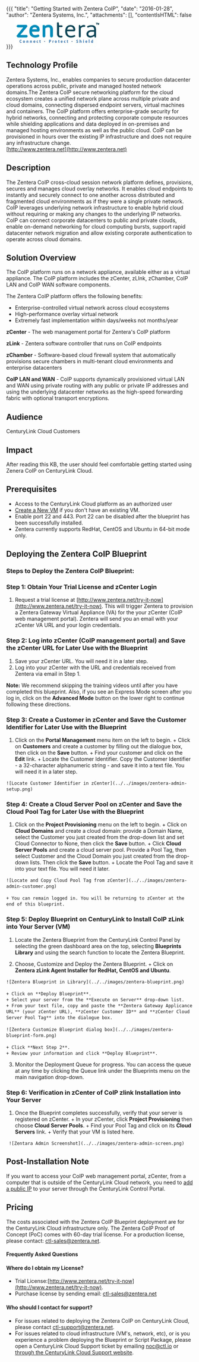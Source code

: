 
{{{
  "title": "Getting Started with Zentera CoIP",
  "date": "2016-01-28",
  "author": "Zentera Systems, Inc.",
  "attachments": [],
  "contentIsHTML": false
}}}
![Zentera Logo](../../images/zentera-logo.jpeg)

## Technology Profile

Zentera Systems, Inc., enables companies to secure production datacenter operations across public, private and managed hosted network domains.The Zentera CoIP secure networking platform for the cloud ecosystem creates a unified network plane across multiple private and cloud domains, connecting dispersed endpoint servers, virtual machines and containers. The CoIP platform offers enterprise-grade security for hybrid networks, connecting and protecting corporate compute resources while shielding applications and data deployed in on-premises and managed hosting environments as well as the public cloud. CoIP can be provisioned in hours over the existing IP infrastructure and does not require any infrastructure change.  
[http://www.zentera.net](http://www.zentera.net)

## Description ##
The Zentera CoIP cross-cloud session network platform defines, provisions, secures and manages cloud overlay networks. It enables cloud endpoints to instantly and securely connect to one another across distributed and fragmented cloud environments as if they were a single private network. CoIP leverages underlying network infrastructure to enable hybrid cloud without requiring or making any changes to the underlying IP networks. CoIP can connect corporate datacenters to public and private clouds, enable on-demand networking for cloud computing bursts, support rapid datacenter network migration and allow existing corporate authentication to operate across cloud domains.

## Solution Overview ##
The CoIP platform runs on a network appliance, available either as a virtual appliance. The CoIP platform includes the zCenter, zLInk, zChamber, CoIP LAN and CoIP WAN software components.

The Zentera CoIP platform offers the following benefits:
+ Enterprise-controlled virtual network across cloud ecosystems
+ High-performance overlay virtual network
+ Extremely fast implementation within days/weeks not months/year

**zCenter** - The web management portal for Zentera's CoIP platform

**zLink** - Zentera software controller that runs on CoIP endpoints

**zChamber** - Software-based cloud firewall system that automatically provisions secure chambers in multi-tenant cloud environments and enterprise datacenters

**CoIP LAN and WAN** - CoIP supports dynamically provisioned virtual LAN and WAN using private routing with any public or private IP addresses and using the underlying datacenter networks as the high-speed forwarding fabric with optional transport encryptions.

## Audience ##
CenturyLink Cloud Customers

## Impact
After reading this KB, the user should feel comfortable getting started using Zenera CoIP on CenturyLink Cloud.

## Prerequisites
+ Access to the CenturyLink Cloud platform as an authorized user
+ [Create a New VM](https://www.ctl.io/guides/servers/create-a-custom-server/ "Create a New  VM") if you don't have an existing VM.
+ Enable port 22 and 443. Port 22 can be disabled after the blueprint has been successfully installed.
+ Zentera currently supports RedHat, CentOS and Ubuntu in 64-bit mode only.


## Deploying the Zentera CoIP Blueprint
### Steps to Deploy the Zentera CoIP Blueprint:
### Step 1: Obtain Your Trial License and zCenter Login
  1. Request a trial license at [http://www.zentera.net/try-it-now](http://www.zentera.net/try-it-now). This will trigger Zentera to provision a Zentera Gateway Virtual Appliance (VA) for the your zCenter (CoIP web management portal). Zentera will send you an email with your zCenter VA URL and your login credentials.

### Step 2: Log into zCenter (CoIP management portal) and Save the zCenter URL for Later Use with the Blueprint
   1. Save your zCenter URL.  You will need it in a later step.
   2. Log into your zCenter with the URL and credentials received from Zentera via email in Step 1.

**Note:** We recommend skipping the training videos until after you have completed this blueprint.  Also, if you see an Express Mode screen after you log in, click on the **Advanced Mode** button on the lower right to continue following these directions.

### Step 3: Create a Customer in zCenter and Save the Customer Identifier for Later Use with the Blueprint
   1. Click on the **Portal Management** menu item on the left to begin.
    + Click on **Customers** and create a customer by filling out the dialogue box, then click on the **Save** button.
    + Find your customer and click on the **Edit** link.
    + Locate the Customer Identifier. Copy the Customer Identifier - a 32-character alphanumeric string - and save it into a text file.  You will need it in a later step.

    ![Locate Customer Identifier in zCenter](../../images/zentera-admin-setup.png)

### Step 4: Create a Cloud Server Pool on zCenter and Save the Cloud Pool Tag for Later Use with the Blueprint
  1. Click on the **Project Provisioning** menu on the left to begin.
    + Click on **Cloud Domains** and create a cloud domain: provide a Domain Name, select the Customer you just created from the drop-down list and set Cloud Connector to None, then click the **Save** button.
    + Click **Cloud Server Pools** and create a cloud server pool. Provide a Pool Tag, then select Customer and the Cloud Domain you just created from the drop-down lists.  Then click the **Save** button.
    + Locate the Pool Tag and save it into your text file. You will need it later.

    ![Locate and Copy Cloud Pool Tag from zCenter](../../images/zentera-admin-customer.png)

    + You can remain logged in. You will be returning to zCenter at the end of this blueprint.

### Step 5: Deploy Blueprint on CenturyLink to Install CoIP zLink into Your Server (VM)
   1. Locate the Zentera Blueprint from the CenturyLink Control Panel by selecting the green dashboard area on the top, selecting **Blueprints Library** and using the search function to locate the Zentera Blueprint.

   2. Choose, Customize and Deploy the Zentera Blueprint.
    + Click on **Zentera zLink Agent Installer for RedHat, CentOS and Ubuntu**.

    ![Zentera Blueprint in Library](../../images/zentera-blueprint.png)

    + Click on **Deploy Blueprint**.
    + Select your server from the **Execute on Server** drop-down list.
    + From your text file, copy and paste the **Zentera Gateway Applicance URL** (your zCenter URL), **zCenter Customer ID** and **zCenter Cloud Server Pool Tag** into the dialogue box.

    ![Zentera Customize Blueprint dialog box](../../images/zentera-blueprint-form.png)

    + Click **Next Step 2**.
    + Review your information and click **Deploy Blueprint**.


   3. Monitor the Deployment Queue for progress. You can access the queue at any time by clicking the Queue link under the Blueprints menu on the main navigation drop-down.  

### Step 6: Verification in zCenter of CoIP zlink Installation into Your Server
   1. Once the Blueprint completes successfully, verify that your server is registered on zCenter.
     + In your zCenter, click **Project Provisioning** then choose **Cloud Server Pools**.
     + Find your Pool Tag and click on its **Cloud Servers** link.
     + Verify that your VM is listed here.

     ![Zentara Admin Screenshot](../../images/zentera-admin-screen.png)

## Post-Installation Note
If you want to access your CoIP web management portal, zCenter, from a computer that is outside of the CenturyLink Cloud network, you need to [add a public IP](https://www.ctl.io/knowledge-base/network/how-to-add-public-ip-to-virtual-machine/ "Add a Public IP") to your server through the CenturyLink Control Portal.

## Pricing
The costs associated with the Zentera CoIP Blueprint deployment are for the CenturyLink Cloud infrastructure only. The Zentera CoIP Proof of Concept (PoC) comes with 60-day trial license. For a production license, please contact: [ctl-sales@zentera.net](mailto:ctl-sales@zentera.net).  

#### Frequently Asked Questions ####
#### Where do I obtain my License? ####
+ Trial License:[http://www.zentera.net/try-it-now](http://www.zentera.net/try-it-now).
+ Purchase license by sending email: [ctl-sales@zentera.net](mailto:ctl-sales@zentera.net)

#### Who should I contact for support? ####
+ For issues related to deploying the Zentera CoIP on CenturyLink Cloud, please contact [ctl-support@zentera.net](mailto:ctl-support@zentera.net).
+ For issues related to cloud infrastructure (VM's, network, etc), or is you experience a problem deploying the Blueprint or Script Package, please open a CenturyLink Cloud Support ticket by emailing [noc@ctl.io](mailto:noc@ctl.io) or [through the CenturyLink Cloud Support website](https://t3n.zendesk.com/tickets/new).
